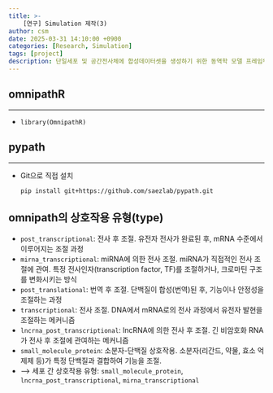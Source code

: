```yaml
---
title: >-
    [연구] Simulation 제작(3)
author: csm
date: 2025-03-31 14:10:00 +0900
categories: [Research, Simulation]
tags: [project]
description: 단일세포 및 공간전사체에 합성데이터셋을 생성하기 위한 동역학 모델 프레임워크
---
```


## omnipathR
---
- `library(OmnipathR)`


## pypath
---
- Git으로 직접 설치
    ```
    pip install git+https://github.com/saezlab/pypath.git
    ```

## omnipath의 상호작용 유형(type)
- `post_transcriptional`: 전사 후 조절. 유전자 전사가 완료된 후, mRNA 수준에서 이루어지는 조절 과정
- `mirna_transcriptional`: miRNA에 의한 전사 조절. miRNA가 직접적인 전사 조절에 관여. 특정 전사인자(transcription factor, TF)를 조절하거나, 크로마틴 구조를 변화시키는 방식
- `post_translational`: 번역 후 조절. 단백질이 합성(번역)된 후, 기능이나 안정성을 조절하는 과정
- `transcriptional`: 전사 조절. DNA에서 mRNA로의 전사 과정에서 유전자 발현을 조절하는 메커니즘
- `lncrna_post_transcriptional`: lncRNA에 의한 전사 후 조절. 긴 비암호화 RNA가 전사 후 조절에 관여하는 메커니즘
- `small_molecule_protein`: 소분자-단백질 상호작용. 소분자(리간드, 약물, 효소 억제제 등)가 특정 단백질과 결합하여 기능을 조절. 
- ⟶ 세포 간 상호작용 유형: `small_molecule_protein`, `lncrna_post_transcriptional`, `mirna_transcriptional`

<script src="https://gist.github.com/choisunmi00/8272b03a29270b164773e36787ee1900.js"></script>